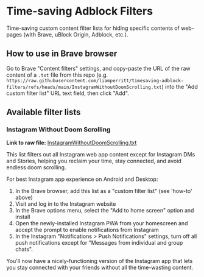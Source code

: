 # Time-saving Adblock Filters

Time-saving custom content filter lists for hiding specific contents of web-pages (with Brave, uBlock Origin, Adblock, etc.).

## How to use in Brave browser

Go to Brave "Content filters" settings, and copy-paste the URL of the raw content of a `.txt` file from this repo (e.g. `https://raw.githubusercontent.com/liamperritt/timesaving-adblock-filters/refs/heads/main/InstagramWithoutDoomScrolling.txt`) into the "Add custom filter list" URL text field, then click "Add".

## Available filter lists

### Instagram Without Doom Scrolling

**Link to raw file:** [InstagramWithoutDoomScrolling.txt](https://raw.githubusercontent.com/liamperritt/timesaving-adblock-filters/refs/heads/main/InstagramWithoutDoomScrolling.txt)

This list filters out all Instagram web app content except for Instagram DMs and Stories, helping you reclaim your time, stay connected, and avoid endless doom scrolling.

For best Instagram app experience on Android and Desktop:
1. In the Brave browser, add this list as a "custom filter list" (see 'how-to' above)
2. Visit and log in to the Instagram website
3. In the Brave options menu, select the "Add to home screen" option and install
4. Open the newly-installed Instagram PWA from your homescreen and accept the prompt to enable notifications from Instagram
6. In the Instagram "Notifications > Push Notifications" settings, turn off all push notifications except for "Messages from individual and group chats".

You'll now have a nicely-functioning version of the Instagram app that lets you stay connected with your friends without all the time-wasting content.
